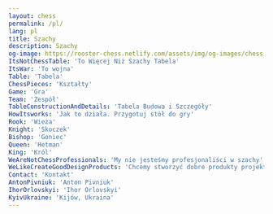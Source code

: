 ```yaml
---
layout: chess
permalink: /pl/
lang: pl
title: Szachy
description: Szachy
og-image: https://rooster-chess.netlify.com/assets/img/og-images/chess.jpg
ItsNotChessTable: 'To Więcej Niż Szachy Tabela'
ItsWar: 'To wojna'
Table: 'Tabela'
ChessPieces: 'Kształty'
Game: 'Gra'
Team: 'Zespół'
TableConstructionAndDetails: 'Tabela Budowa i Szczegóły'
HowItsworks: 'Jak to działa. Przygotuj stół do gry'
Rook: 'Wieża'
Knight: 'Skoczek'
Bishop: 'Goniec'
Queen: 'Hetman'
King: 'Król'
WeAreNotChessProfessionals: 'My nie jesteśmy profesjonaliści w szachy'
WeLikeCreateGoodDesignProducts: 'Chcemy stworzyć dobre produkty projektowych'
Contact: 'Kontakt'
AntonPivniuk: 'Anton Pivniuk'
IhorOrlovskyi: 'Ihor Orlovskyi'
KyivUkraine: 'Kijów, Ukraina'
---
```

